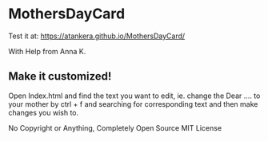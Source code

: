 # MothersDayCard

Test it at: https://atankera.github.io/MothersDayCard/

With Help from Anna K.

Make it customized!
-------------------

Open Index.html and find the text you want to edit, ie. change the Dear .... to your mother by ctrl + f  and searching for corresponding text and then make changes you wish to.


No Copyright or Anything, Completely Open Source MIT License
